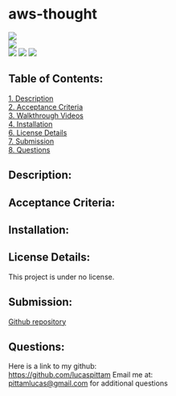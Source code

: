 # aws-thought

![](https://img.shields.io/badge/Created%20by-Lucas%20Pittam-blue?style=for-the-badge)  
![](https://img.shields.io/badge/Database-MongoDB-yellow?style=flat-square&logo=mongoDB)  
![](https://img.shields.io/badge/npm%20package-express-orange?style=flat-square&logo=npm) 
![](https://img.shields.io/badge/npm%20package-mongoose-cyan?style=flat-square&logo=npm) 
![](https://img.shields.io/badge/npm%20package-moment-%3CCOLOR%3E?style=flat-square&logo=npm)
 ## Table of Contents:  
[1. Description](#Description)  
[2. Acceptance Criteria](#Acceptance-Criteria)  
[3. Walkthrough Videos](#Walkthrough-Videos)  
[4. Installation](#Installation)    
[6. License Details](#License-Details)  
[7. Submission](#Submission)   
[8. Questions](#Questions)  

## Description:

## Acceptance Criteria:


  

## Installation:



## License Details: 
 This project is under no license.  

## Submission:
 [Github repository](https://github.com/lucaspittam/aws-thought)

## Questions:
 Here is a link to my github:  
https://github.com/lucaspittam
 Email me at:  
pittamlucas@gmail.com  for additional questions

